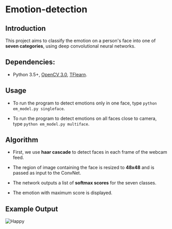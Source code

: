 # Emotion-detection

## Introduction

This project aims to classify the emotion on a person's face into one of **seven categories**, using deep convolutional neural networks. 
## Dependencies: 

* Python 3.5+, [OpenCV 3.0](http://opencv.org/opencv-3-0.html), [TFlearn](http://tflearn.org/). 

## Usage


* To run the program to detect emotions only in one face, type `python em_model.py singleface`.

* To run the program to detect emotions on all faces close to camera, type `python em_model.py multiface`.

## Algorithm

* First, we use **haar cascade** to detect faces in each frame of the webcam feed.

* The region of image containing the face is resized to **48x48** and is passed as input to the ConvNet.

* The network outputs a list of **softmax scores** for the seven classes.

* The emotion with maximum score is displayed.

## Example Output

![Happy](examples/happy.png)
